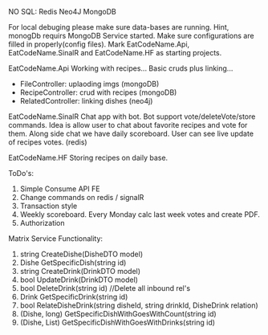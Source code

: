 NO SQL:
Redis
Neo4J
MongoDB

For local debuging please make sure data-bases are running.
Hint, monogDb requirs MongoDB Service started.
Make sure configurations are filled in properly(config files).
Mark EatCodeName.Api, EatCodeName.SinalR and EatCodeName.HF as starting projects.

EatCodeName.Api
Working with recipes... Basic cruds plus linking...
- FileController: uplaoding imgs (mongoDB)
- RecipeController: crud with recipes (mongoDB)
- RelatedController: linking dishes (neo4j)

EatCodeName.SinalR
Chat app with bot. Bot support vote/deleteVote/store commands. Idea is allow user to chat about favorite recipes and vote for them.
Along side chat we have daily scoreboard. User can see live update of recipes votes. (redis)

EatCodeName.HF
Storing recipes on daily base.


ToDo's:
1. Simple Consume API FE
2. Change commands on redis / signalR
3. Transaction style
4. Weekly scoreboard. Every Monday calc last  week votes and create PDF.
5. Authorization

Matrix Service Functionality:
1. string CreateDishe(DisheDTO model)
2. Dishe GetSpecificDish(string id)
3. string CreateDrink(DrinkDTO model)
4. bool UpdateDrink(DrinkDTO model)
5. bool DeleteDrink(string id) //Delete all inbound rel's
6. Drink GetSpecificDrink(string id)
7. bool RelateDisheDrink(string disheId, string drinkId, DisheDrink relation)
8. (Dishe, long) GetSpecificDishWithGoesWithCount(string id)
9. (Dishe, List<Drink>) GetSpecificDishWithGoesWithDrinks(string id)

